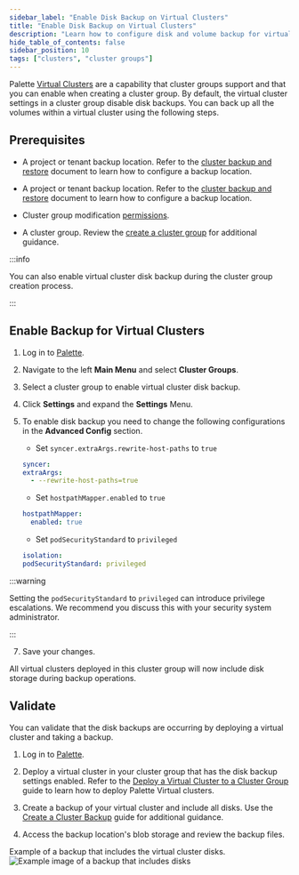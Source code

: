 ```yaml
---
sidebar_label: "Enable Disk Backup on Virtual Clusters"
title: "Enable Disk Backup on Virtual Clusters"
description: "Learn how to configure disk and volume backup for virtual clusters in a cluster group."
hide_table_of_contents: false
sidebar_position: 10
tags: ["clusters", "cluster groups"]
---
```


Palette [Virtual Clusters](../palette-virtual-clusters/palette-virtual-clusters.md) are a capability that cluster groups
support and that you can enable when creating a cluster group. By default, the virtual cluster settings in a cluster
group disable disk backups. You can back up all the volumes within a virtual cluster using the following steps.

## Prerequisites

- A project or tenant backup location. Refer to the
  [cluster backup and restore](../cluster-management/backup-restore/backup-restore.md#get-started) document to learn how
  to configure a backup location.

* A project or tenant backup location. Refer to the
  [cluster backup and restore](../clusters/cluster-management/backup-restore/) document to learn how to configure a
  backup location.

* Cluster group modification [permissions](../../user-management/palette-rbac/palette-rbac.md).

* A cluster group. Review the [create a cluster group](create-cluster-group.md) for additional guidance.

:::info

You can also enable virtual cluster disk backup during the cluster group creation process.

:::

## Enable Backup for Virtual Clusters

1. Log in to [Palette](https://console.spectrocloud.com).

2. Navigate to the left **Main Menu** and select **Cluster Groups**.

3. Select a cluster group to enable virtual cluster disk backup.

4. Click **Settings** and expand the **Settings** Menu.

5. To enable disk backup you need to change the following configurations in the **Advanced Config** section.

   - Set `syncer.extraArgs.rewrite-host-paths` to `true`

   ```yaml
   syncer:
   extraArgs:
     - --rewrite-host-paths=true
   ```

   - Set `hostpathMapper.enabled` to `true`

   ```yaml
   hostpathMapper:
     enabled: true
   ```

   - Set `podSecurityStandard` to `privileged`

   ```yaml
   isolation:
   podSecurityStandard: privileged
   ```

:::warning

Setting the `podSecurityStandard` to `privileged` can introduce privilege escalations. We recommend you discuss this
with your security system administrator.

:::

7. Save your changes.

All virtual clusters deployed in this cluster group will now include disk storage during backup operations.

## Validate

You can validate that the disk backups are occurring by deploying a virtual cluster and taking a backup.

1. Log in to [Palette](https://console.spectrocloud.com).

2. Deploy a virtual cluster in your cluster group that has the disk backup settings enabled. Refer to the
   [Deploy a Virtual Cluster to a Cluster Group](../palette-virtual-clusters/deploy-virtual-cluster.md) guide to learn
   how to deploy Palette Virtual clusters.

3. Create a backup of your virtual cluster and include all disks. Use the
   [Create a Cluster Backup](../cluster-management/backup-restore/backup-restore.md#get-started) guide for additional
   guidance.

4. Access the backup location's blob storage and review the backup files.

Example of a backup that includes the virtual cluster disks.
![Example image of a backup that includes disks](/clusters_cluster-groups_cluster-group-backups_backup-overview.png)
